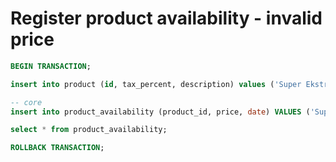 # Register product availability - invalid price

```sql
BEGIN TRANSACTION;

insert into product (id, tax_percent, description) values ('Super Ekstra Ziemniczaki', 0.5, 'Najlepsze ziemniaczusie.')

-- core
insert into product_availability (product_id, price, date) VALUES ('Super Ekstra Ziemniczaki', -12.40, '2021-05-06')

select * from product_availability;

ROLLBACK TRANSACTION;
```